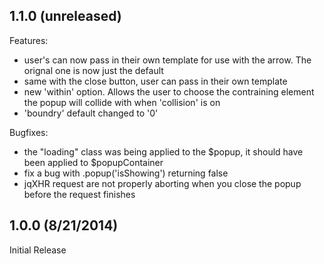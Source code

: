 
## 1.1.0 (unreleased)

Features:

 - user's can now pass in their own template for use with the arrow. The orignal one is now just the default
 - same with the close button, user can pass in their own template
 - new 'within' option. Allows the user to choose the contraining element the popup will collide with when 'collision' is on
 - 'boundry' default changed to '0'

Bugfixes:

 - the "loading" class was being applied to the $popup, it should have been applied to $popupContainer
 - fix a bug with .popup('isShowing') returning false
 - jqXHR request are not properly aborting when you close the popup before the request finishes


## 1.0.0 (8/21/2014)

Initial Release